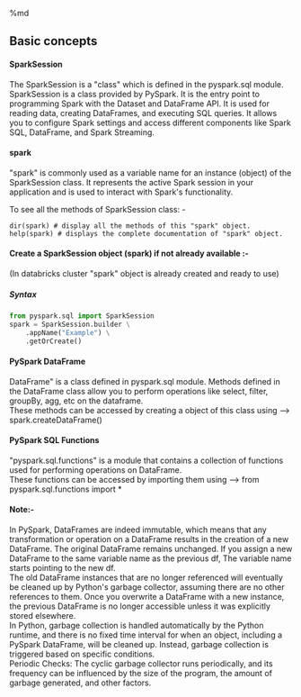 %md
## Basic concepts
#### SparkSession
The SparkSession is a "class" which is defined in the pyspark.sql module.
SparkSession is a class provided by PySpark. It is the entry point to programming Spark with the Dataset and DataFrame API. It is used for reading data, creating DataFrames, and executing SQL queries. It allows you to configure Spark settings and access different components like Spark SQL, DataFrame, and Spark Streaming.

#### spark
"spark" is commonly used as a variable name for an instance (object) of the SparkSession class. It represents the active Spark session in your application and is used to interact with Spark's functionality.<br>

To see all the methods of SparkSession class: -
~~~
dir(spark) # display all the methods of this "spark" object. 
help(spark) # displays the complete documentation of "spark" object.
~~~

#### Create a SparkSession object (spark) if not already available :- 
(In databricks cluster "spark" object is already created and ready to use)

##### Syntax
~~~ python
from pyspark.sql import SparkSession
spark = SparkSession.builder \
    .appName("Example") \
    .getOrCreate()
~~~

#### PySpark DataFrame
DataFrame" is a class defined in pyspark.sql module. 
Methods defined in the DataFrame class allow you to perform operations like select, filter, groupBy, agg, etc on the dataframe. <br>
These methods can be accessed by creating a object of this class using --> spark.createDataFrame() 

#### PySpark SQL Functions
"pyspark.sql.functions" is a module that contains a collection of functions used for performing operations on DataFrame. <br>
These functions can be accessed by importing them using -->  from pyspark.sql.functions import *

#### Note:-
In PySpark, DataFrames are indeed immutable, which means that any transformation or operation on a DataFrame results in the creation of a new DataFrame. The original DataFrame remains unchanged.
If you assign a new DataFrame to the same variable name as the previous df, The variable name starts pointing to the new df. <br>
The old DataFrame instances that are no longer referenced will eventually be cleaned up by Python's garbage collector, assuming there are no other references to them. Once you overwrite a DataFrame with a new instance, the previous DataFrame is no longer accessible unless it was explicitly stored elsewhere. <br>
In Python, garbage collection is handled automatically by the Python runtime, and there is no fixed time interval for when an object, including a PySpark DataFrame, will be cleaned up. Instead, garbage collection is triggered based on specific conditions. <br>
Periodic Checks: The cyclic garbage collector runs periodically, and its frequency can be influenced by the size of the program, the amount of garbage generated, and other factors.


